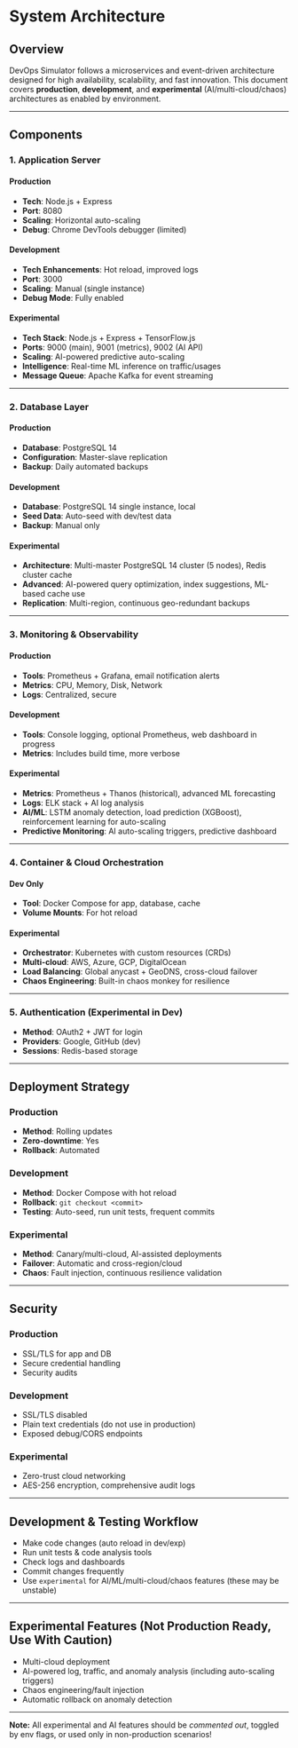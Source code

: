 # System Architecture

## Overview

DevOps Simulator follows a microservices and event-driven architecture designed for high availability, scalability, and fast innovation. This document covers **production**, **development**, and **experimental** (AI/multi-cloud/chaos) architectures as enabled by environment.

---

## Components

### 1. Application Server

#### Production
- **Tech**: Node.js + Express
- **Port**: 8080
- **Scaling**: Horizontal auto-scaling
- **Debug**: Chrome DevTools debugger (limited)

#### Development
- **Tech Enhancements**: Hot reload, improved logs
- **Port**: 3000
- **Scaling**: Manual (single instance)
- **Debug Mode**: Fully enabled

#### Experimental
- **Tech Stack**: Node.js + Express + TensorFlow.js
- **Ports**: 9000 (main), 9001 (metrics), 9002 (AI API)
- **Scaling**: AI-powered predictive auto-scaling
- **Intelligence**: Real-time ML inference on traffic/usages
- **Message Queue**: Apache Kafka for event streaming

---

### 2. Database Layer

#### Production
- **Database**: PostgreSQL 14
- **Configuration**: Master-slave replication
- **Backup**: Daily automated backups

#### Development
- **Database**: PostgreSQL 14 single instance, local
- **Seed Data**: Auto-seed with dev/test data
- **Backup**: Manual only

#### Experimental
- **Architecture**: Multi-master PostgreSQL 14 cluster (5 nodes), Redis cluster cache
- **Advanced**: AI-powered query optimization, index suggestions, ML-based cache use
- **Replication**: Multi-region, continuous geo-redundant backups

---

### 3. Monitoring & Observability

#### Production
- **Tools**: Prometheus + Grafana, email notification alerts
- **Metrics**: CPU, Memory, Disk, Network
- **Logs**: Centralized, secure

#### Development
- **Tools**: Console logging, optional Prometheus, web dashboard in progress
- **Metrics**: Includes build time, more verbose

#### Experimental
- **Metrics**: Prometheus + Thanos (historical), advanced ML forecasting
- **Logs**: ELK stack + AI log analysis
- **AI/ML**: LSTM anomaly detection, load prediction (XGBoost), reinforcement learning for auto-scaling
- **Predictive Monitoring**: AI auto-scaling triggers, predictive dashboard

---

### 4. Container & Cloud Orchestration

#### Dev Only
- **Tool**: Docker Compose for app, database, cache
- **Volume Mounts**: For hot reload

#### Experimental
- **Orchestrator**: Kubernetes with custom resources (CRDs)
- **Multi-cloud**: AWS, Azure, GCP, DigitalOcean
- **Load Balancing**: Global anycast + GeoDNS, cross-cloud failover
- **Chaos Engineering**: Built-in chaos monkey for resilience

---

### 5. Authentication (Experimental in Dev)

- **Method**: OAuth2 + JWT for login
- **Providers**: Google, GitHub (dev)
- **Sessions**: Redis-based storage

---

## Deployment Strategy

### Production
- **Method**: Rolling updates
- **Zero-downtime**: Yes
- **Rollback**: Automated

### Development
- **Method**: Docker Compose with hot reload
- **Rollback**: `git checkout <commit>`
- **Testing**: Auto-seed, run unit tests, frequent commits

### Experimental
- **Method**: Canary/multi-cloud, AI-assisted deployments
- **Failover**: Automatic and cross-region/cloud
- **Chaos**: Fault injection, continuous resilience validation

---

## Security

### Production
- SSL/TLS for app and DB
- Secure credential handling
- Security audits

### Development
- SSL/TLS disabled
- Plain text credentials (do not use in production)
- Exposed debug/CORS endpoints

### Experimental
- Zero-trust cloud networking
- AES-256 encryption, comprehensive audit logs

---

## Development & Testing Workflow
- Make code changes (auto reload in dev/exp)
- Run unit tests & code analysis tools
- Check logs and dashboards
- Commit changes frequently
- Use `experimental` for AI/ML/multi-cloud/chaos features (these may be unstable)

---

## Experimental Features (Not Production Ready, Use With Caution)

- Multi-cloud deployment
- AI-powered log, traffic, and anomaly analysis (including auto-scaling triggers)
- Chaos engineering/fault injection
- Automatic rollback on anomaly detection

---

**Note:** All experimental and AI features should be *commented out*, toggled by env flags, or used only in non-production scenarios!
